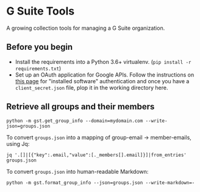 G Suite Tools
=============

A growing collection tools for managing a G Suite organization.

Before you begin
----------------

* Install the requirements into a Python 3.6+ virtualenv. (`pip install -r requirements.txt`)
* Set up an OAuth application for Google APIs. 
  Follow the instructions on [this page](https://developers.google.com/admin-sdk/directory/v1/guides/authorizing.html)
  for "installed software" authentication and once you have a `client_secret.json` file, plop it in the
  working directory here.

Retrieve all groups and their members
-------------------------------------

```
python -m gst.get_group_info --domain=mydomain.com --write-json=groups.json
```

To convert `groups.json` into a mapping of group-email -> member-emails, using Jq:

```
jq '.[]|[{"key":.email,"value":[._members[].email]}]|from_entries' groups.json
```

To convert `groups.json` into human-readable Markdown:

```
python -m gst.format_group_info --json=groups.json --write-markdown=-
```
